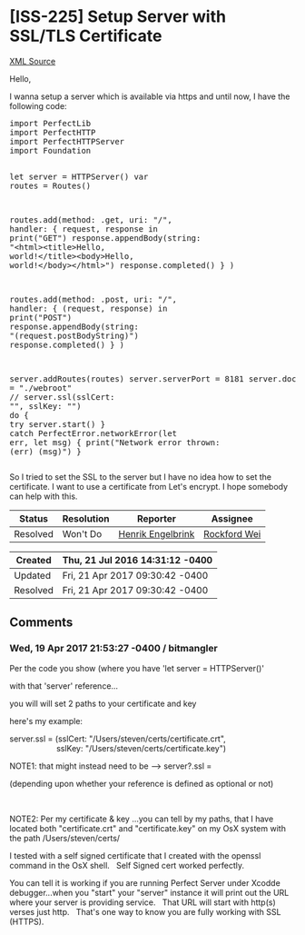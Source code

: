 # [ISS-225] Setup Server with SSL/TLS Certificate

[XML Source](./xml/ISS-225.xml)
<p><p>Hello,</p>

<p>I wanna setup a server which is available via https and until now, I have the following code:</p>

<div class="code panel" style="border-width: 1px;"><div class="codeContent panelContent">
<pre class="code-java">
<span class="code-keyword">import</span> PerfectLib
<span class="code-keyword">import</span> PerfectHTTP
<span class="code-keyword">import</span> PerfectHTTPServer
<span class="code-keyword">import</span> Foundation

let server = HTTPServer()
<span class="code-keyword">var</span> routes = Routes()

routes.add(method: .get, uri: <span class="code-quote">"/"</span>, handler: {
		request, response in
    print(<span class="code-quote">"GET"</span>)
		response.appendBody(string: <span class="code-quote">"&lt;html&gt;&lt;title&gt;Hello, world!&lt;/title&gt;&lt;body&gt;Hello, world!&lt;/body&gt;&lt;/html&gt;"</span>)
		response.completed()
	}
)

routes.add(method: .post, uri: <span class="code-quote">"/"</span>, handler: { (request, response) in
    print(<span class="code-quote">"POST"</span>)
    response.appendBody(string: <span class="code-quote">"\(request.postBodyString)"</span>)
    response.completed()
    }
)

server.addRoutes(routes)
server.serverPort = 8181
server.documentRoot = <span class="code-quote">"./webroot"</span>
<span class="code-comment">// server.ssl(sslCert: <span class="code-quote">"", sslKey: "</span>")
</span>
<span class="code-keyword">do</span> {
	<span class="code-keyword">try</span> server.start()
} <span class="code-keyword">catch</span> PerfectError.networkError(let err, let msg) {
	print(<span class="code-quote">"Network error thrown: \(err) \(msg)"</span>)
}
</pre>
</div></div>

<p>So I tried to set the SSL to the server but I have no idea how to set the certificate. I want to use a certificate from Let's encrypt. I hope somebody can help with this.</p></p>





Status|Resolution|Reporter|Assignee
------|----------|--------|--------
Resolved|Won't Do|[Henrik Engelbrink](hengel2810)|[Rockford Wei]($rocky)





Created|Thu, 21 Jul 2016 14:31:12 -0400
-------|--------------
Updated|Fri, 21 Apr 2017 09:30:42 -0400
Resolved|Fri, 21 Apr 2017 09:30:42 -0400


## Comments




### Wed, 19 Apr 2017 21:53:27 -0400 / bitmangler 

<p><p>Per the code you show (where you have 'let server = HTTPServer()'</p>

<p>with that 'server' reference...</p>

<p>you will will set 2 paths to your certificate and key</p>

<p>here's my example:</p>

<p>server.ssl = (sslCert: "/Users/steven/certs/certificate.crt",<br/>
                      sslKey: "/Users/steven/certs/certificate.key")</p>

<p>NOTE1: that might instead need to be --&gt; server?.ssl =  </p>

<p>(depending upon whether your reference is defined as optional or not)</p>

<p> </p>

<p>NOTE2: Per my certificate &amp; key ...you can tell by my paths, that I have located both "certificate.crt" and "certificate.key" on my OsX system with the path /Users/steven/certs/</p>

<p>I tested with a self signed certificate that I created with the openssl command in the OsX shell.   Self Signed cert worked perfectly.</p>

<p>You can tell it is working if you are running Perfect Server under Xcodde debugger...when you "start" your "server" instance it will print out the URL where your server is providing service.   That URL will start with http(s)  verses just http.   That's one way to know you are fully working with SSL (HTTPS).</p>

<p> </p>

<p> </p></p>


